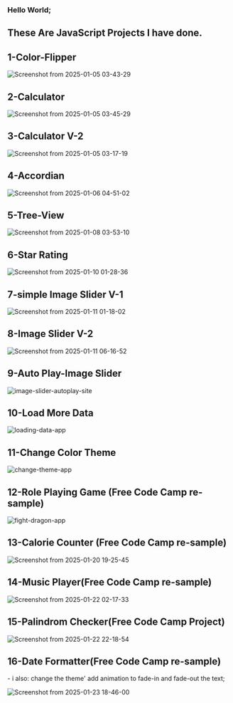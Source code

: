 <h3>Hello World;</h3>
<h2>These Are JavaScript Projects I have done.</h2>



 <h2>1-Color-Flipper</h2>
 
 ![Screenshot from 2025-01-05 03-43-29](https://github.com/user-attachments/assets/542de11f-28fb-4c7c-b67b-a076732509c4)

<h2>2-Calculator</h2>

![Screenshot from 2025-01-05 03-45-29](https://github.com/user-attachments/assets/5b3977d6-c3f9-44fd-b53a-f80ac1f582cf)

<h2>3-Calculator V-2</h2>

![Screenshot from 2025-01-05 03-17-19](https://github.com/user-attachments/assets/152e3f9a-b55f-4ad3-8c4d-f7656e74e7c7)

<h2>4-Accordian</h2>

![Screenshot from 2025-01-06 04-51-02](https://github.com/user-attachments/assets/e4713c06-1301-4b07-8cf6-104afee5da8d)


<h2>5-Tree-View</h2>

![Screenshot from 2025-01-08 03-53-10](https://github.com/user-attachments/assets/2d21b5c6-0c34-48b3-90dc-49c153e43efb)

<h2>6-Star Rating</h2> 

![Screenshot from 2025-01-10 01-28-36](https://github.com/user-attachments/assets/b2eb7f23-9303-4d82-84cf-bd4dd5af1f26)



<h2>7-simple Image Slider V-1</h2>

![Screenshot from 2025-01-11 01-18-02](https://github.com/user-attachments/assets/8798f216-5afc-4840-8aef-cad765c75b47)


<h2>8-Image Slider V-2</h2>

![Screenshot from 2025-01-11 06-16-52](https://github.com/user-attachments/assets/89f10e16-46af-4104-94f5-49125c38870a)


<h2>9-Auto Play-Image Slider</h2>


![image-slider-autoplay-site](https://github.com/user-attachments/assets/d4610978-d1dd-4df0-a619-5a9fc5619eb0)


<h2>10-Load More Data</h2>


![loading-data-app](https://github.com/user-attachments/assets/37fe4125-7845-48f0-bb97-97a11eb698ae)


<h2>11-Change Color Theme</h2>


![change-theme-app](https://github.com/user-attachments/assets/11a046d1-35b0-4aca-8420-d65d8be03e32)



<h2>12-Role Playing Game (Free Code Camp re-sample)</h2>


![fight-dragon-app](https://github.com/user-attachments/assets/703b45f7-a1a3-45e6-b375-679cecaf2512)



<h2>13-Calorie Counter (Free Code Camp re-sample)</h2>


![Screenshot from 2025-01-20 19-25-45](https://github.com/user-attachments/assets/f37db544-9517-4ff1-a387-3caf2a2b96fb)


<h2>14-Music Player(Free Code Camp re-sample)</h2>


![Screenshot from 2025-01-22 02-17-33](https://github.com/user-attachments/assets/6fbd8744-1f78-4c9d-814c-3e85b8214efa)



<h2>15-Palindrom Checker(Free Code Camp Project)</h2>


![Screenshot from 2025-01-22 22-18-54](https://github.com/user-attachments/assets/fd843541-f84d-4b54-b302-a45c776bd67a)



<h2>16-Date Formatter(Free Code Camp re-sample)</h2>
- i also:
change the theme'
add animation to fade-in and fade-out the text;


![Screenshot from 2025-01-23 18-46-00](https://github.com/user-attachments/assets/2156c05d-78cd-42a8-8c2c-58cb19563c57)
